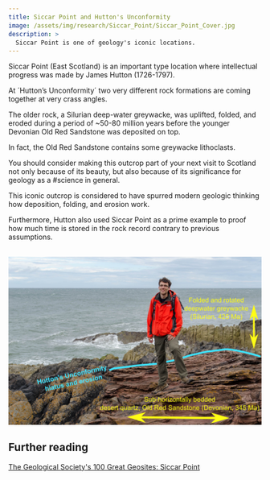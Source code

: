 ```yaml
---
title: Siccar Point and Hutton's Unconformity
image: /assets/img/research/Siccar_Point/Siccar_Point_Cover.jpg
description: >
  Siccar Point is one of geology's iconic locations.
---
```


Siccar Point (East Scotland) is an important type location where intellectual progress was made by James Hutton (1726-1797).

At ´Hutton’s Unconformity´ two very different rock formations are coming together at very crass angles.

The older rock, a Silurian deep-water greywacke, was uplifted, folded, and eroded during a period of ~50-80 million years before the younger Devonian Old Red Sandstone was deposited on top.

In fact, the Old Red Sandstone contains some greywacke lithoclasts.

You should consider making this outcrop part of your next visit to Scotland not only because of its beauty, but also because of its significance for geology as a #science in general.

This iconic outcrop is considered to have spurred modern geologic thinking how deposition, folding, and erosion work.

Furthermore, Hutton also used Siccar Point as a prime example to proof how much time is stored in the rock record contrary to previous assumptions.

<br><img src="/assets/img/research/Siccar_Point/Huttons_Diagram.png" alt="Huttons_Diagram">


## Further reading

<a href="https://www.geolsoc.org.uk/GeositesSiccarPoint" target="_blank">The Geological Society's 100 Great Geosites: Siccar Point</a>